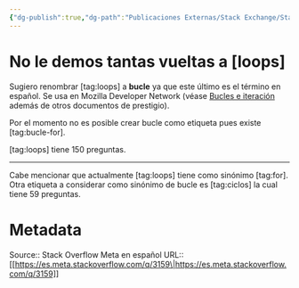 ```yaml
---
{"dg-publish":true,"dg-path":"Publicaciones Externas/Stack Exchange/Stack Overflow en español/Stack Overflow en español Meta/es.meta.stackoverflow.com-3159.md","permalink":"/publicaciones-externas/stack-exchange/stack-overflow-en-espanol/stack-overflow-en-espanol-meta/es-meta-stackoverflow-com-3159/","title":"No le demos tantas vueltas a [loops]","hide":true,"noteIcon":"\"0\"","created":"2024-04-03T12:49:10.729-06:00","updated":"2024-04-05T16:44:02.385-06:00"}
---
```


# No le demos tantas vueltas a [loops]

Sugiero renombrar [tag:loops] a **bucle** ya que este último es el término en español. Se usa en Mozilla Developer Network (véase [Bucles e iteración](https://developer.mozilla.org/es/docs/Web/JavaScript/Guide/Bucles_e_iteraci%C3%B3n) además de otros documentos de prestigio).


Por el momento no es posible crear bucle como etiqueta pues existe [tag:bucle-for].

[tag:loops] tiene 150 preguntas.

<hr>
Cabe mencionar que actualmente [tag:loops] tiene como sinónimo [tag:for]. Otra etiqueta a considerar como sinónimo de bucle es [tag:ciclos] la cual tiene 59 preguntas.

# Metadata
Source:: Stack Overflow Meta en español
URL:: [[https://es.meta.stackoverflow.com/q/3159\|https://es.meta.stackoverflow.com/q/3159]]

